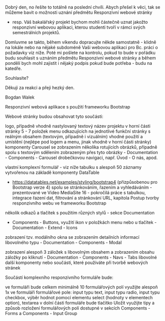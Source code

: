 Dobrý den,
no řešíte to totálně na poslední chvíli. Abych přešel k věci, tak se
můžeme bavit o možnosti uznání předmětu Responzivní webové stránky
- resp. Váš bakalářský projekt bychom mohli částečně uznat jakožto
responzivní webovou aplikaci, kterou studenti tvoří v rámci svých
semestrálních projektů.

Domluvme se takto, během víkendu dopracujte někde samostatně - klidně na
lokále nebo na nějaké subdoméně Vaši webovou aplikaci pro Bc. práci o
požadavky viz níže. Poté mi pošlete na kontrolu, pokud to bude v
pořádku budu souhlasit s uznáním předmětu Responzivní webové
stránky a během pondělí bych mohl zajistit i nějaký podpis pokud bude
potřeba - budu na katedře. 

Souhlasíte?

Děkuji za reakci a přeji hezký den.

Bogdan Walek 

Responzivní webová aplikace s použití frameworku Bootstrap

Webové stránky budou obsahovat tyto součásti:

logo, případně vhodně nastylovaný textový název projektu v horní části
stránky
5 - 7 položek menu odkazujících na jednotlivé funkční stránky s reálným
obsahem (textovým, případně i vizuálním)
vhodné použití a umístění (nejlépe pod logem a menu, jinak vhodně v horní
části stránky) komponenty Carousel se zobrazením několika rotujících
obrázků, případně spolu s textovým sdělením zobrazeným přes tyto
obrázky - Documentation - Components - Carousel
drobečkovou navigaci, např. Úvod - O nás, apod.


vlastní komplexní formulář - viz níže
tabulku s alespoň 50 záznamy vytvořenou na základě komponenty DataTable
- https://datatables.net/examples/styling/bootstrap4 (přizpůsobenou pro
Bootstrap verze  4) spolu se stránkováním, řazením a vyhledáváním -
prezentované ve Video MediaSite 16 - pokročilá práce s tabulkou,
integrace řazení dat, filtrování a stránkování URL, kapitola Postup
tvorby responzivního webu ve frameworku Bootstrap

několik odkazů a tlačítek s použitím různých stylů - sekce Documentation
- Components - Buttons, využití ikon v položkách menu nebo u tlačítek -
Documentation - Extend - Icons 

zobrazení tzv. modálního okna se zobrazením detailních informací
libovolného typu - Documentation - Components - Modal

zobrazení alespoň 3 záložek s libovolným obsahem a zobrazením obsahu
záložky po kliknutí - Documentation - Components - Navs - Tabs
libovolné další komponenty nebo součásti, které používáte při tvorbě
webových stránek

Součástí komplexního responzivního formuláře bude:

ve formuláři bude celkem minimálně 10 formulářových polí
využijte alespoň 1x ve formuláři formulářové pole: input typu text,
input typu radio, input typu checkbox, výběr hodnot pomocí elementu
select (hodnoty v elementech option), textarea
v dolní části formuláře bude tlačítko Uložit
využijte tipy a způsob rozložení formulářových polí dostupné v sekcích
Components - Forms a Components - Input Group